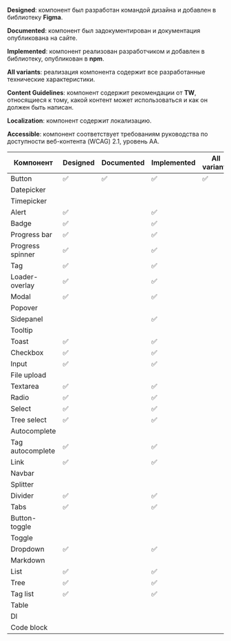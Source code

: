 **Designed**: компонент был разработан командой дизайна и добавлен в библиотеку **Figma**.

**Documented**: компонент был задокументирован и документация опубликована на сайте.

**Implemented**: компонент реализован разработчиком и добавлен в библиотеку, опубликован в **npm**.

**All variants**: реализация компонента содержит все разработанные технические характеристики.

**Content Guidelines**: компонент содержит рекомендации от **TW**, относящиеся к тому, какой контент может использоваться и как он должен быть написан.

**Localization**: компонент содержит локализацию.

**Accessible**: компонент соответствует требованиям руководства по доступности веб-контента (WCAG) 2.1, уровень AA.

| Компонент        | Designed | Documented | Implemented | All variants | Content | Localization | Accessible |
| ---------------- | -------- | ---------- | ----------- | ------------ | ------- | ------------ | ---------- |
| Button           | ✅       | ✅         | ✅          | ✅           | ✅      |              | ✅         |
| Datepicker       |          |            |             |              |         |              |            |
| Timepicker       |          |            |             |              |         |              |            |
| Alert            | ✅       |            | ✅          |              |         |              |            |
| Badge            | ✅       |            | ✅          |              |         |              |            |
| Progress bar     | ✅       |            | ✅          |              |         |              |            |
| Progress spinner | ✅       |            | ✅          |              |         |              |            |
| Tag              | ✅       |            | ✅          |              |         |              |            |
| Loader-overlay   | ✅       |            | ✅          |              |         |              |            |
| Modal            | ✅       |            | ✅          |              |         |              |            |
| Popover          |          |            |             |              |         |              |            |
| Sidepanel        |          |            | ✅          |              |         |              |            |
| Tooltip          |          |            |             |              |         |              |            |
| Toast            | ✅       |            | ✅          |              |         |              |            |
| Checkbox         | ✅       |            | ✅          |              |         |              |            |
| Input            | ✅       |            | ✅          |              |         |              |            |
| File upload      |          |            |             |              |         |              |            |
| Textarea         | ✅       |            | ✅          |              |         |              |            |
| Radio            | ✅       |            | ✅          |              |         |              |            |
| Select           | ✅       |            | ✅          |              |         |              |            |
| Tree select      | ✅       |            | ✅          |              |         |              |            |
| Autocomplete     |          |            |             |              |         |              |            |
| Tag autocomplete | ✅       |            | ✅          |              |         |              |            |
| Link             | ✅       |            | ✅          |              |         |              |            |
| Navbar           |          |            |             |              |         |              |            |
| Splitter         |          |            |             |              |         |              |            |
| Divider          | ✅       |            | ✅          |              |         |              |            |
| Tabs             | ✅       |            | ✅          |              |         |              |            |
| Button-toggle    |          |            |             |              |         |              |            |
| Toggle           |          |            |             |              |         |              |            |
| Dropdown         | ✅       |            | ✅          |              |         |              |            |
| Markdown         |          |            |             |              |         |              |            |
| List             | ✅       |            | ✅          |              |         |              |            |
| Tree             | ✅       |            | ✅          |              |         |              |            |
| Tag list         | ✅       |            | ✅          |              |         |              |            |
| Table            |          |            |             |              |         |              |            |
| Dl               |          |            |             |              |         |              |            |
| Code block       |          |            |             |              |         |              |            |
